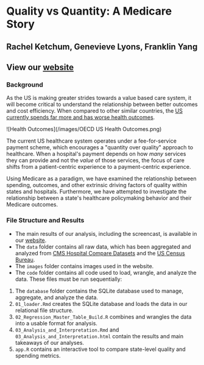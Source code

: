 # Quality vs Quantity: A Medicare Story
## Rachel Ketchum, Genevieve Lyons, Franklin Yang
## View our [website](https://franklinyang.github.io/bst260-final-proj/)


### Background

As the US is making greater strides towards a value based care system, it will become critical to understand the relationship between better outcomes and cost efficiency. When compared to other similar countries, the [US currently spends far more and has worse health outcomes](http://www.oecd.org/els/health-systems/Health-at-a-Glance-2013.pdf).

![Health Outcomes](/images/OECD US Health Outcomes.png)

The current US healthcare system operates under a fee-for-service payment scheme, which encourages a "quantity over quality" approach to healthcare. When a hospital's payment depends on how *many* services they can provide and not the *value* of those services, the focus of care shifts from a patient-centric experience to a payment-centric experience. 

Using Medicare as a paradigm, we have examined the relationship between spending, outcomes, and other extrinsic driving factors of quality within states and hospitals. Furthermore, we have attempted to investigate the relationship between a state's healthcare policymaking behavior and their Medicare outcomes.

### File Structure and Results

* The main results of our analysis, including the screencast, is available in our [website](https://franklinyang.github.io/bst260-final-proj/).
* The `data` folder contains all raw data, which has been aggregated and analyzed from [CMS Hospital Compare Datasets](https://data.medicare.gov/data/hospital-compare) and the [US Census Bureau](https://www.census.gov/data.html).
* The `images` folder contains images used in the website.
* The `code` folder contains all code used to load, wrangle, and analyze the data. These files must be run sequentially:
1) The `database` folder contains the SQLite database used to manage, aggregate, and analyze the data.
2) `01_loader.Rmd` creates the SQLite database and loads the data in our relational file structure.
3) `02_Regression_Master_Table_Build.R` combines and wrangles the data into a usable format for analysis.
4) `03_Analysis_and_Interpretation.Rmd` and `03_Analysis_and_Interpretation.html` contain the results and main takeaways of our analyses.
5) `app.R` contains an interactive tool to compare state-level quality and spending metrics. 
